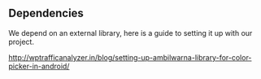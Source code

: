 Dependencies
-----------
We depend on an external library, here is a guide to setting it up with our project.

http://wptrafficanalyzer.in/blog/setting-up-ambilwarna-library-for-color-picker-in-android/
